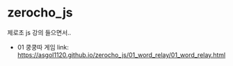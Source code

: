 # zerocho_js
제로초 js 강의 들으면서..

+ 01 쿵쿵따 게임 link: https://asgol1120.github.io/zerocho_js/01_word_relay/01_word_relay.html

